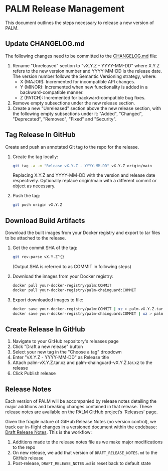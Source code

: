 # PALM Release Management

This document outlines the steps necessary to release a new version of PALM.

## Update CHANGELOG.md

The following changes need to be committed to the [CHANGELOG.md](../CHANGELOG.md) file:

1. Rename "Unreleased" section to "vX.Y.Z - YYYY-MM-DD" where X.Y.Z refers to the new version number and YYYY-MM-DD is the release date. The version number follows the Semantic Versioning strategy, where:
     - X (MAJOR): Incremented for incompatible API changes.
     - Y (MINOR): Incremented when new functionality is added in a backward-compatible manner.
     - Z (PATCH): Incremented for backward-compatible bug fixes.
2. Remove empty subsections under the new release section.
3. Create a new "Unreleased" section above the new release section, with the following empty subsections under it: "Added", "Changed", "Deprecated", "Removed", "Fixed" and "Security".

## Tag Release In GitHub

Create and push an annotated Git tag to the repo for the release.

1. Create the tag locally:

   ```bash
   git tag -a -m "Release vX.Y.Z - YYYY-MM-DD" vX.Y.Z origin/main
   ```
   
   Replacing X.Y.Z and YYYY-MM-DD with the version and release date respectively. Optionally replace origin/main with a different commit or object as necessary.
2. Push the tag:

   ```bash
   git push origin vX.Y.Z
   ```

## Download Build Artifacts

Download the built images from your Docker registry and export to tar files to be attached to the release.

1. Get the commit SHA of the tag:

   ```bash
   git rev-parse vX.Y.Z^{}
   ```
   
   (Output SHA is referred to as COMMIT in following steps)
2. Download the images from your Docker registry:

   ```bash
   docker pull your-docker-registry/palm:COMMIT
   docker pull your-docker-registry/palm-chainguard:COMMIT
   ```
   
3. Export downloaded images to file:

   ```bash
   docker save your-docker-registry/palm:COMMIT | xz > palm-vX.Y.Z.tar.xz
   docker save your-docker-registry/palm-chainguard:COMMIT | xz > palm-chainguard-vX.Y.Z.tar.xz
   ```

## Create Release In GitHub

1. Navigate to your GitHub repository's releases page
2. Click "Draft a new release" button
3. Select your new tag in the "Choose a tag" dropdown
4. Enter "vX.Y.Z - YYYY-MM-DD" as Release title
5. Attach palm-vX.Y.Z.tar.xz and palm-chainguard-vX.Y.Z.tar.xz to the release
6. Click Publish release

## Release Notes

Each version of PALM will be accompanied by release notes detailing the major additions and breaking changes contained in that release. These release notes are available on the PALM GitHub project’s 'Releases' page.

Given the fragile nature of GitHub Release Notes (no version control), we track our in-flight changes in a versioned document within the codebase: [Draft Release Notes](../DRAFT_RELEASE_NOTES.md). This is the workflow:

1. Additions made to the release notes file as we make major modifications to the repo
2. On new release, we add that version of `DRAFT_RELEASE_NOTES.md` to the GitHub release
3. Post-release, `DRAFT_RELEASE_NOTES.md` is reset back to default state
